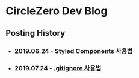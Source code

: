 # CircleZero Dev Blog

## Posting History
- ### 2019.06.24 - [Styled Components 사용법](https://circlezeroblog.netlify.com/posts/simple-desc-about-styled-components/)
- ### 2019.07.24 - [.gitignore 사용법](https://circlezeroblog.netlify.com/posts/how-to-use-gitignore/)
